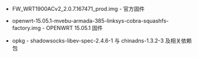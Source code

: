* FW_WRT1900ACv2_2.0.7.167471_prod.img - 官方固件

* openwrt-15.05.1-mvebu-armada-385-linksys-cobra-squashfs-factory.img - OPENWRT 15.05.1 固件

* opkg - shadowsocks-libev-spec-2.4.6-1 与 chinadns-1.3.2-3 及相关依赖包
